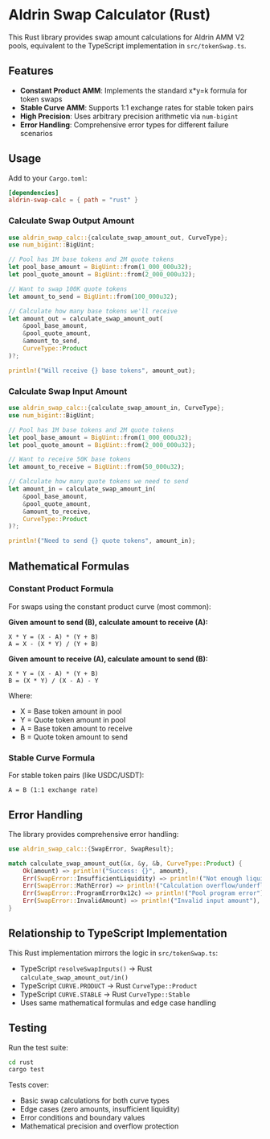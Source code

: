 # Aldrin Swap Calculator (Rust)

This Rust library provides swap amount calculations for Aldrin AMM V2 pools, equivalent to the TypeScript implementation in `src/tokenSwap.ts`.

## Features

- **Constant Product AMM**: Implements the standard x*y=k formula for token swaps
- **Stable Curve AMM**: Supports 1:1 exchange rates for stable token pairs  
- **High Precision**: Uses arbitrary precision arithmetic via `num-bigint`
- **Error Handling**: Comprehensive error types for different failure scenarios

## Usage

Add to your `Cargo.toml`:

```toml
[dependencies]
aldrin-swap-calc = { path = "rust" }
```

### Calculate Swap Output Amount

```rust
use aldrin_swap_calc::{calculate_swap_amount_out, CurveType};
use num_bigint::BigUint;

// Pool has 1M base tokens and 2M quote tokens
let pool_base_amount = BigUint::from(1_000_000u32);
let pool_quote_amount = BigUint::from(2_000_000u32);

// Want to swap 100K quote tokens
let amount_to_send = BigUint::from(100_000u32);

// Calculate how many base tokens we'll receive
let amount_out = calculate_swap_amount_out(
    &pool_base_amount,
    &pool_quote_amount, 
    &amount_to_send,
    CurveType::Product
)?;

println!("Will receive {} base tokens", amount_out);
```

### Calculate Swap Input Amount

```rust
use aldrin_swap_calc::{calculate_swap_amount_in, CurveType};
use num_bigint::BigUint;

// Pool has 1M base tokens and 2M quote tokens  
let pool_base_amount = BigUint::from(1_000_000u32);
let pool_quote_amount = BigUint::from(2_000_000u32);

// Want to receive 50K base tokens
let amount_to_receive = BigUint::from(50_000u32);

// Calculate how many quote tokens we need to send
let amount_in = calculate_swap_amount_in(
    &pool_base_amount,
    &pool_quote_amount,
    &amount_to_receive, 
    CurveType::Product
)?;

println!("Need to send {} quote tokens", amount_in);
```

## Mathematical Formulas

### Constant Product Formula

For swaps using the constant product curve (most common):

**Given amount to send (B), calculate amount to receive (A):**
```
X * Y = (X - A) * (Y + B)
A = X - (X * Y) / (Y + B)
```

**Given amount to receive (A), calculate amount to send (B):**
```
X * Y = (X - A) * (Y + B)  
B = (X * Y) / (X - A) - Y
```

Where:
- X = Base token amount in pool
- Y = Quote token amount in pool
- A = Base token amount to receive
- B = Quote token amount to send

### Stable Curve Formula

For stable token pairs (like USDC/USDT):
```
A = B (1:1 exchange rate)
```

## Error Handling

The library provides comprehensive error handling:

```rust
use aldrin_swap_calc::{SwapError, SwapResult};

match calculate_swap_amount_out(&x, &y, &b, CurveType::Product) {
    Ok(amount) => println!("Success: {}", amount),
    Err(SwapError::InsufficientLiquidity) => println!("Not enough liquidity"),
    Err(SwapError::MathError) => println!("Calculation overflow/underflow"),
    Err(SwapError::ProgramError0x12c) => println!("Pool program error"),
    Err(SwapError::InvalidAmount) => println!("Invalid input amount"),
}
```

## Relationship to TypeScript Implementation

This Rust implementation mirrors the logic in `src/tokenSwap.ts`:

- TypeScript `resolveSwapInputs()` → Rust `calculate_swap_amount_out/in()`
- TypeScript `CURVE.PRODUCT` → Rust `CurveType::Product` 
- TypeScript `CURVE.STABLE` → Rust `CurveType::Stable`
- Uses same mathematical formulas and edge case handling

## Testing

Run the test suite:

```bash
cd rust
cargo test
```

Tests cover:
- Basic swap calculations for both curve types
- Edge cases (zero amounts, insufficient liquidity)
- Error conditions and boundary values
- Mathematical precision and overflow protection